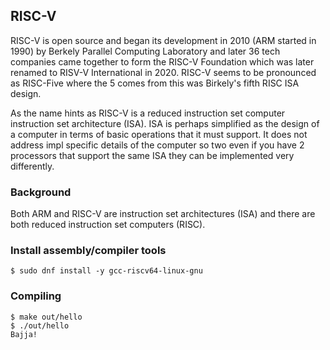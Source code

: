 ## RISC-V
RISC-V is open source and began its development in 2010 (ARM started in 1990) by
Berkely Parallel Computing Laboratory and later 36 tech companies came together
to form the RISC-V Foundation which was later renamed to RISV-V International in
2020. RISC-V seems to be pronounced as RISC-Five where the 5 comes from this
was Birkely's fifth RISC ISA design.

As the name hints as RISC-V is a reduced instruction set computer instruction
set architecture (ISA). ISA is perhaps simplified as the design of a computer
in terms of basic operations that it must support. It does not address impl
specific details of the computer so two even if you have 2 processors that
support the same ISA they can be implemented very differently.

### Background
Both ARM and RISC-V are instruction set architectures (ISA) and there are both
reduced instruction set computers (RISC).

### Install assembly/compiler tools
```console
$ sudo dnf install -y gcc-riscv64-linux-gnu
```

### Compiling
```
$ make out/hello
$ ./out/hello
Bajja!
```
